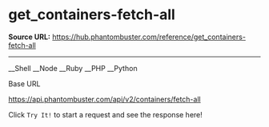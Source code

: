 # get_containers-fetch-all

**Source URL:** https://hub.phantombuster.com/reference/get_containers-fetch-all

---

__Shell __Node __Ruby __PHP __Python

Base URL

https://api.phantombuster.com/api/v2/containers/fetch-all

Click `Try It!` to start a request and see the response here!